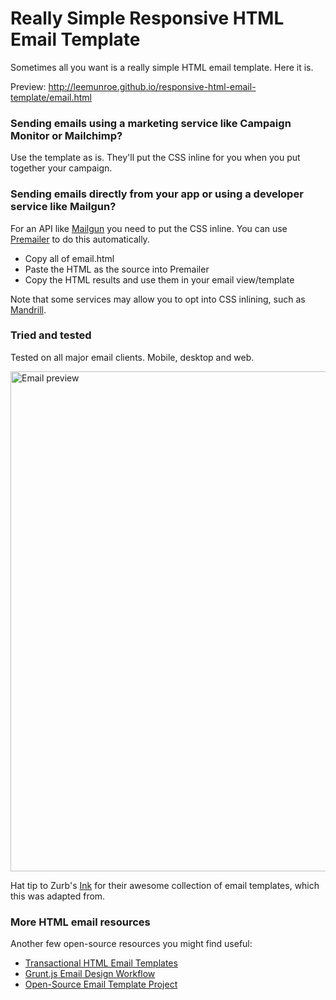 # Really Simple Responsive HTML Email Template

Sometimes all you want is a really simple HTML email template. Here it is.

Preview: http://leemunroe.github.io/responsive-html-email-template/email.html

### Sending emails using a marketing service like Campaign Monitor or Mailchimp?

Use the template as is. They'll put the CSS inline for you when you put together your campaign.


### Sending emails directly from your app or using a developer service like Mailgun?

For an API like [Mailgun](http://www.mailgun.com)  you need to put the CSS inline. You can use [Premailer](http://premailer.dialect.ca/) to do this automatically.

* Copy all of email.html
* Paste the HTML as the source into Premailer
* Copy the HTML results and use them in your email view/template

Note that some services may allow you to opt into CSS inlining, such as
[Mandrill](http://help.mandrill.com/entries/24460141-Does-Mandrill-inline-CSS-automatically-).

### Tried and tested

Tested on all major email clients. Mobile, desktop and web. 

<img src="http://i.imgur.com/TtYvCTr.jpg" alt="Email preview" width="800">

Hat tip to Zurb's [Ink](http://zurb.com/ink/) for their awesome collection of email templates, which this was adapted from.

### More HTML email resources

Another few open-source resources you might find useful:

* [Transactional HTML Email Templates](https://github.com/mailgun/transactional-email-templates)
* [Grunt.js Email Design Workflow](https://github.com/leemunroe/grunt-email-design)
* [Open-Source Email Template Project](https://github.com/sendwithus/templates)
